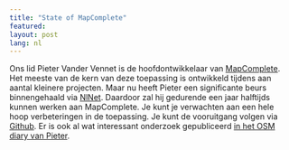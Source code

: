```yaml
---
title: "State of MapComplete"
featured:
layout: post
lang: nl
---
```


Ons lid Pieter Vander Vennet is de hoofdontwikkelaar van [MapComplete](https://openstreetmap.be/en/projects/mapcomplete.html). Het meeste van de kern van deze toepassing is ontwikkeld tijdens aan aantal kleinere projecten. Maar nu heeft Pieter een significante beurs binnengehaald via [NlNet](https://nlnet.nl/). Daardoor zal hij gedurende een jaar halftijds kunnen werken aan MapComplete. Je kunt je verwachten aan een hele hoop verbeteringen in de toepassing. Je kunt de vooruitgang volgen via [Github](https://github.com/pietervdvn/MapComplete/issues). Er is ook al wat interessant onderzoek gepubliceerd [in het OSM diary van Pieter](https://www.openstreetmap.org/user/Pieter%20Vander%20Vennet/diary).